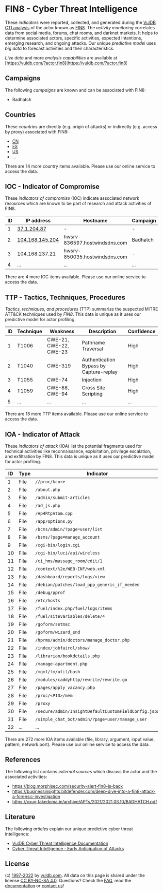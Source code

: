# FIN8 - Cyber Threat Intelligence

These _indicators_ were reported, collected, and generated during the [VulDB CTI analysis](https://vuldb.com/?kb.cti) of the actor known as [FIN8](https://vuldb.com/?actor.fin8). The _activity monitoring_ correlates data from social media, forums, chat rooms, and darknet markets. It helps to determine associated actors, specific activities, expected intentions, emerging research, and ongoing attacks. Our unique _predictive model_ uses _big data_ to forecast activities and their characteristics.

_Live data_ and more _analysis capabilities_ are available at [https://vuldb.com/?actor.fin8](https://vuldb.com/?actor.fin8)

## Campaigns

The following _campaigns_ are known and can be associated with FIN8:

* Badhatch

## Countries

These _countries_ are directly (e.g. origin of attacks) or indirectly (e.g. access by proxy) associated with FIN8:

* [CN](https://vuldb.com/?country.cn)
* [ES](https://vuldb.com/?country.es)
* [US](https://vuldb.com/?country.us)
* ...

There are 14 more country items available. Please use our online service to access the data.

## IOC - Indicator of Compromise

These _indicators of compromise_ (IOC) indicate associated network resources which are known to be part of research and attack activities of FIN8.

ID | IP address | Hostname | Campaign | Confidence
-- | ---------- | -------- | -------- | ----------
1 | [37.1.204.87](https://vuldb.com/?ip.37.1.204.87) | - | - | High
2 | [104.168.145.204](https://vuldb.com/?ip.104.168.145.204) | hwsrv-836597.hostwindsdns.com | Badhatch | High
3 | [104.168.237.21](https://vuldb.com/?ip.104.168.237.21) | hwsrv-850035.hostwindsdns.com | - | High
4 | ... | ... | ... | ...

There are 4 more IOC items available. Please use our online service to access the data.

## TTP - Tactics, Techniques, Procedures

_Tactics, techniques, and procedures_ (TTP) summarize the suspected MITRE ATT&CK techniques used by _FIN8_. This data is unique as it uses our predictive model for actor profiling.

ID | Technique | Weakness | Description | Confidence
-- | --------- | -------- | ----------- | ----------
1 | T1006 | CWE-21, CWE-22, CWE-23 | Pathname Traversal | High
2 | T1040 | CWE-319 | Authentication Bypass by Capture-replay | High
3 | T1055 | CWE-74 | Injection | High
4 | T1059 | CWE-88, CWE-94 | Cross Site Scripting | High
5 | ... | ... | ... | ...

There are 18 more TTP items available. Please use our online service to access the data.

## IOA - Indicator of Attack

These _indicators of attack_ (IOA) list the potential fragments used for technical activities like reconnaissance, exploitation, privilege escalation, and exfiltration by FIN8. This data is unique as it uses our predictive model for actor profiling.

ID | Type | Indicator | Confidence
-- | ---- | --------- | ----------
1 | File | `//proc/kcore` | Medium
2 | File | `/about.php` | Medium
3 | File | `/admin/submit-articles` | High
4 | File | `/ad_js.php` | Medium
5 | File | `/Ap4RtpAtom.cpp` | High
6 | File | `/app/options.py` | High
7 | File | `/bcms/admin/?page=user/list` | High
8 | File | `/bsms/?page=manage_account` | High
9 | File | `/cgi-bin/login.cgi` | High
10 | File | `/cgi-bin/luci/api/wireless` | High
11 | File | `/ci_hms/massage_room/edit/1` | High
12 | File | `/context/%2e/WEB-INF/web.xml` | High
13 | File | `/dashboard/reports/logs/view` | High
14 | File | `/debian/patches/load_ppp_generic_if_needed` | High
15 | File | `/debug/pprof` | Medium
16 | File | `/etc/hosts` | Medium
17 | File | `/fuel/index.php/fuel/logs/items` | High
18 | File | `/fuel/sitevariables/delete/4` | High
19 | File | `/goform/setmac` | High
20 | File | `/goform/wizard_end` | High
21 | File | `/hprms/admin/doctors/manage_doctor.php` | High
22 | File | `/index/jobfairol/show/` | High
23 | File | `/librarian/bookdetails.php` | High
24 | File | `/manage-apartment.php` | High
25 | File | `/mgmt/tm/util/bash` | High
26 | File | `/modules/caddyhttp/rewrite/rewrite.go` | High
27 | File | `/pages/apply_vacancy.php` | High
28 | File | `/proc/<PID>/mem` | High
29 | File | `/proxy` | Low
30 | File | `/secure/admin/InsightDefaultCustomFieldConfig.jspa` | High
31 | File | `/simple_chat_bot/admin/?page=user/manage_user` | High
32 | ... | ... | ...

There are 272 more IOA items available (file, library, argument, input value, pattern, network port). Please use our online service to access the data.

## References

The following list contains _external sources_ which discuss the actor and the associated activities:

* https://blog.morphisec.com/security-alert-fin8-is-back
* https://businessinsights.bitdefender.com/deep-dive-into-a-fin8-attack-a-forensic-investigation
* https://vxug.fakedoma.in/archive/APTs/2021/2021.03.10/BADHATCH.pdf

## Literature

The following _articles_ explain our unique predictive cyber threat intelligence:

* [VulDB Cyber Threat Intelligence Documentation](https://vuldb.com/?kb.cti)
* [Cyber Threat Intelligence - Early Anticipation of Attacks](https://www.scip.ch/en/?labs.20201022)

## License

(c) [1997-2022](https://vuldb.com/?kb.changelog) by [vuldb.com](https://vuldb.com/?kb.about). All data on this page is shared under the license [CC BY-NC-SA 4.0](https://creativecommons.org/licenses/by-nc-sa/4.0/). Questions? Check the [FAQ](https://vuldb.com/?kb.faq), read the [documentation](https://vuldb.com/?kb) or [contact us](https://vuldb.com/?contact)!
